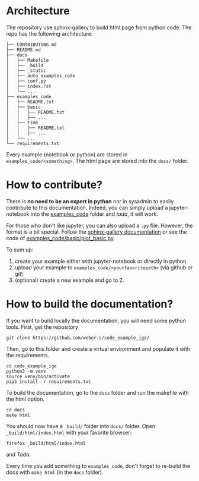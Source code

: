 Architecture
============

The repository use sphinx-gallery to build html page from python code. The repo
has the following architecture:

```
├── CONTRIBUTING.md
├── README.md
├── docs
│   ├── Makefile
│   ├── _build
│   ├── _static
│   ├── auto_examples_code
│   ├── conf.py
│   ├── index.rst
│   └── ...
├── examples_code
│   ├── README.txt
│   ├── basic
│   │   ├── README.txt
│   │   ├── ...
│   ├── time
│   │   ├── README.txt
│   │   ├── ...
│   └── ...
└── requirements.txt
```

Every example (notebook or python) are stored in `examples_code/<something>`.
The html page are stored into the `docs/` folder.

How to contribute?
==================

There is **no need to be an expert in python** nor in sysadmin to easily contribute
to this documentation. Indeed, you can simply upload a jupyter-notebook into the
[examples_code](examples_code) folder and *tada*, it will work.


For those who don't like jupyter, you can also upload a `.py` file. However, the
format is a bit special. Follow the
[sphinx-gallery documentation](https://sphinx-gallery.readthedocs.io/en/latest/syntax.html#)
or see the code of
[examples_code/basic/plot_basic.py](examples_code/basic/plot_basic.py).

To sum up:

1. create your example either with jupyter-notebook or directly in python
2. upload your example to `examples_code/<yourfavoritepath>` (via github or git)
3. (optional) create a new example and go to 2.

How to build the documentation?
===============================

If you want to build locally the documentation, you will need some python tools.
First, get the repository

    git clone https://github.com/weber-s/code_example_ige/

Then, go to this folder and create a virtual environment and populate it with
the requirements.

    cd code_example_ige
    python3 -m venv
    source venv/bin/activate
    pip3 install -r requirements.txt

To build the documentation, go to the `docs` folder and run the makefile with
the html option.

    cd docs
    make html

You should now have a `_build/` folder into `docs/` folder. Open `_build/html/index.html`
with your favorite browser:

    firefox _build/html/index.html

and *Tada*.

Every time you add something to `examples_code`, don't forget to re-build the docs
with `make html` (in the `docs` folder). 
